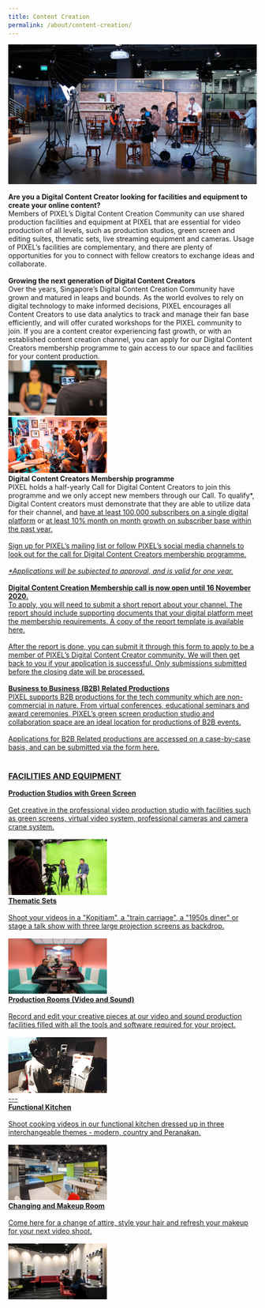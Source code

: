 ```yaml
---
title: Content Creation
permalink: /about/content-creation/
---
```

![1](/images/content-creation/online-content-edited.jpg)

<div class="row">
  <div class="column4">
    <b>Are you a Digital Content Creator looking for facilities and equipment to create your online content?</b><br><div class="spacer"> </div>
Members of PIXEL’s Digital Content Creation Community can use shared production facilities and equipment at PIXEL that are essential for video production of all levels, such as production studios, green screen and editing suites, thematic sets, live streaming equipment and cameras. Usage of PIXEL’s facilities are complementary, and there are plenty of opportunities for you to connect with fellow creators to exchange ideas and collaborate.<br><br>
      <b>Growing the next generation of Digital Content Creators</b><br><div class="spacer"> </div>
Over the years, Singapore’s Digital Content Creation Community have grown and matured in leaps and bounds. As the world evolves to rely on digital technology to make informed decisions, PIXEL encourages all Content Creators to use data analytics to track and manage their fan base efficiently, and will offer curated workshops for the PIXEL community to join. If you are a content creator experiencing fast growth, or with an established content creation channel, you can apply for our Digital Content Creators membership programme to gain access to our space and facilities for your content production.
  </div>
  <div class="column5">
    <img src="/images/content-creation/online-content-img1 edited.jpg" width="200">
  </div>
       </div>
<div class="row"><div class="spacer1"> </div></div>       
<div class="row">
  <div class="column4">
    <img src="/images/content-creation/Content-Creation_Img1_630-x-355.png" width="200">
  </div>
  <div class="column5">
    <b>
Digital Content Creators Membership programme</b><br>
    <div class="spacer"> </div>
    PIXEL holds a half-yearly Call for Digital Content Creators to join this programme and we only accept new members through our Call. To qualify*, Digital Content creators must demonstrate that they are able to utilize data for their channel, and <u>have at least 100,000 subscribers on a single digital platform</u> or <u>at least 10% month on month growth on subscriber base within the past year.<u/>
<br><br>
    Sign up for PIXEL’s <a href="/https://go.gov.sg/pixelsub" target="_blank" >mailing list</a> or follow PIXEL’s <a href="https://www.facebook.com/IMPIXELsg" target="_blank" >social media channels</a> to look out for the call for Digital Content Creators membership programme.<br>
    <br>
    <i>*Applications will be subjected to approval, and is valid for one year.</i>
    <br><br>
    <b>
Digital Content Creation Membership call is now open until 16 November 2020.</b><br>
    <div class="spacer"> </div>
    To apply, you will need to submit a short report about your channel. The report should include supporting documents that your digital platform meet the membership requirements. A copy of the report template is available <a href="/files/PIXEL Membership Template.pptx" target="_blank" >here</a>.
<br><br>
        After the report is done, you can submit it through this <a href="https://go.gov.sg/membercc" target="_blank" >form</a> to apply to be a member of PIXEL’s Digital Content Creator community. We will then get back to you if your application is successful.
Only submissions submitted before the closing date will be processed.
<br><br>
    <b>
Business to Business (B2B) Related Productions</b><br>
    <div class="spacer"> </div>
PIXEL supports B2B productions for the tech community which are non-commercial in nature. From virtual conferences, educational seminars and award ceremonies, PIXEL’s green screen production studio and collaboration space are an ideal location for productions of B2B events.
<br><br>
Applications for B2B Related productions are accessed on a case-by-case basis, and can be submitted via the form <a href="https://go.gov.sg/b2bproj" target="_blank" >here</a>.
<br><br>
  </div></div>
<h3>FACILITIES AND EQUIPMENT</h3>

<div class="row">
  <div class="column">
    <div class="header"><b>Production Studios with Green Screen</b></div><br>
    <div class="spacer"> </div>
    <div class="para">Get creative in the professional video production studio with facilities such as green screens, virtual video system, professional cameras and camera crane system.</div><br>
         <img src="/images/facilities/facilities-and-equipment/IMG_8110-green-screen-2.jpg" width="200">
  </div>
  <div class="column">
    <div class="header"><b>Thematic Sets</b></div><br>
    <div class="spacer"> </div>
    <div class="para">Shoot your videos in a "Kopitiam", a "train carriage", a "1950s diner" or stage a talk show with three large projection screens as backdrop.</div><br><img src="/images/facilities/facilities-and-equipment/IMG_8133-theme-mtg-room-2.jpg" width="200">
  </div>
  <div class="column">
    <div class="header"><b>Production Rooms (Video and Sound)</b></div><br>
    <div class="spacer"> </div>
    <div class="para">Record and edit your creative pieces at our video and sound production facilities filled with all the tools and software required for your project.</div><br><img src="/images/facilities/facilities-and-equipment/Production-Room_630-x-355.png" width="200">
    </div>
       </div>
---

<div class="row">
  <div class="column">
    <div class="header"><b>Functional Kitchen</b></div><br>
    <div class="spacer"> </div>
    <div class="para">Shoot cooking videos in our functional kitchen dressed up in three interchangeable themes - modern, country and Peranakan.</div><br>
         <img src="/images/facilities/facilities-and-equipment/lv1-kitchen.jpg" width="200">
  </div>
  <div class="column">
    <div class="header"><b>Changing and Makeup Room</b></div><br>
    <div class="spacer"> </div>
    <div class="para">Come here for a change of attire, style your hair and refresh your makeup for your next video shoot.</div><br><img src="/images/facilities/facilities-and-equipment/IMG_8084-makeup.jpg" width="200">
  </div>
  <div class="column">
    <div class="header"> </div><br>
    <div class="para"> 
    </div>
       </div>
